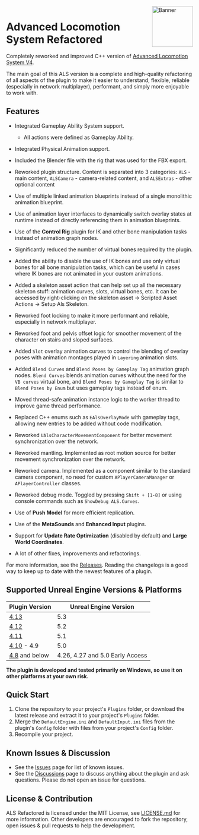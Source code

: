 <img src="Resources/Icon128.png" alt="Banner" align="right" width="110">

# Advanced Locomotion System Refactored

Completely reworked and improved С++ version of [Advanced Locomotion System V4](https://www.unrealengine.com/marketplace/en-US/product/advanced-locomotion-system-v1).

The main goal of this ALS version is a complete and high-quality refactoring of all aspects of the plugin to make it easier to understand, flexible, reliable (especially in network multiplayer), performant, and simply more enjoyable to work with.

## Features

- Integrated Gameplay Ability System support.
  - All actions were defined as Gameplay Ability.
- Integrated Physical Animation support.
- Included the Blender file with the rig that was used for the FBX export.

- Reworked plugin structure. Content is separated into 3 categories: `ALS` - main content, `ALSCamera` - camera-related content, and `ALSExtras` - other optional content
- Use of multiple linked animation blueprints instead of a single monolithic animation blueprint.
- Use of animation layer interfaces to dynamically switch overlay states at runtime instead of directly referencing them in animation blueprints.
- Use of the **Control Rig** plugin for IK and other bone manipulation tasks instead of animation graph nodes.
- Significantly reduced the number of virtual bones required by the plugin.
- Added the ability to disable the use of IK bones and use only virtual bones for all bone manipulation tasks, which can be useful in cases where IK bones are not animated in your custom animations.
- Added a skeleton asset action that can help set up all the necessary skeleton stuff: animation curves, slots, virtual bones, etc. It can be accessed by right-clicking on the skeleton asset -> Scripted Asset Actions -> Setup Als Skeleton.
- Reworked foot locking to make it more performant and reliable, especially in network multiplayer.
- Reworked foot and pelvis offset logic for smoother movement of the character on stairs and sloped surfaces.
- Added `Slot` overlay animation curves to control the blending of overlay poses with animation montages played in `Layering` animation slots.
- Added `Blend Curves` and `Blend Poses by Gameplay Tag` animation graph nodes. `Blend Curves` blends animation curves without the need for the `VB curves` virtual bone, and `Blend Poses by Gameplay Tag` is similar to `Blend Poses by Enum` but uses gameplay tags instead of enum.
- Moved thread-safe animation instance logic to the worker thread to improve game thread performance.
- Replaced C++ enums such as `EAlsOverlayMode` with gameplay tags, allowing new entries to be added without code modification.
- Reworked `UAlsCharacterMovementComponent` for better movement synchronization over the network.
- Reworked mantling. Implemented as root motion source for better movement synchronization over the network.
- Reworked camera. Implemented as a component similar to the standard camera component, no need for custom `APlayerCameraManager` or `APlayerController` classes.
- Reworked debug mode. Toggled by pressing `Shift + [1-8]` or using console commands such as `ShowDebug ALS.Curves`.
- Use of **Push Model** for more efficient replication.
- Use of the **MetaSounds** and **Enhanced Input** plugins.
- Support for **Update Rate Optimization** (disabled by default) and **Large World Coordinates**.
- A lot of other fixes, improvements and refactorings.

For more information, see the [Releases](https://github.com/Sixze/ALS-Refactored/releases). Reading the changelogs is a good way to keep up to date with the newest features of a plugin.

## Supported Unreal Engine Versions & Platforms

| Plugin Version                                                            | Unreal Engine Version           |
|---------------------------------------------------------------------------|---------------------------------|
| [4.13](https://github.com/Sixze/ALS-Refactored/releases/tag/4.13)         | 5.3                             |
| [4.12](https://github.com/Sixze/ALS-Refactored/releases/tag/4.12)         | 5.2                             |
| [4.11](https://github.com/Sixze/ALS-Refactored/releases/tag/4.11)         | 5.1                             |
| [4.10](https://github.com/Sixze/ALS-Refactored/releases/tag/4.10) - 4.9   | 5.0                             |
| [4.8](https://github.com/Sixze/ALS-Refactored/releases/tag/4.8) and below | 4.26, 4.27 and 5.0 Early Access |

**The plugin is developed and tested primarily on Windows, so use it on other platforms at your own risk.**

## Quick Start

1. Clone the repository to your project's `Plugins` folder, or download the latest release and extract it to your project's `Plugins` folder.
2. Merge the `DefaultEngine.ini` and `DefaultInput.ini` files from the plugin's `Config` folder with files from your project's `Config` folder.
3. Recompile your project.

## Known Issues & Discussion

- See the [Issues](https://github.com/Sixze/ALS-Refactored/issues) page for list of known issues.
- See the [Discussions](https://github.com/Sixze/ALS-Refactored/discussions) page to discuss anything about the plugin and ask questions. Please do not open an issue for questions.

## License & Contribution

ALS Refactored is licensed under the MIT License, see [LICENSE.md](LICENSE.md) for more information. Other developers are encouraged to fork the repository, open issues & pull requests to help the development.
